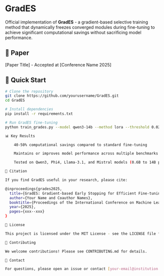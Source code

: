 # GradES

Official implementation of **GradES** - a gradient-based selective training method that dynamically freezes converged modules during fine-tuning to achieve significant computational savings without sacrificing model performance.

## 📄 Paper
[Paper Title] - Accepted at [Conference Name 2025]

## 🚀 Quick Start

```bash
# Clone the repository
git clone https://github.com/yourusername/GradES.git
cd GradES

# Install dependencies
pip install -r requirements.txt

# Run GradES fine-tuning
python train_grades.py --model qwen3-14b --method lora --threshold 0.025

📊 Key Results

    40-50% computational savings compared to standard fine-tuning

    Maintains or improves model performance across multiple benchmarks

    Tested on Qwen3, Phi4, Llama-3.1, and Mistral models (0.6B to 14B parameters)

📖 Citation

If you find GradES useful in your research, please cite:

@inproceedings{grades2025,
  title={GradES: Gradient-based Early Stopping for Efficient Fine-tuning of Large Language Models},
  author={Your Name and Coauthor Names},
  booktitle={Proceedings of the International Conference on Machine Learning (ICML)},
  year={2025},
  pages={xxx--xxx}
}

📝 License

This project is licensed under the MIT License - see the LICENSE file for details.

🤝 Contributing

We welcome contributions! Please see CONTRIBUTING.md for details.

📧 Contact

For questions, please open an issue or contact [your-email@institution.edu]
